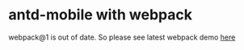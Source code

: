 # antd-mobile with webpack

webpack@1 is out of date. So please see latest webpack demo [here](https://github.com/ant-design/antd-mobile-samples/tree/master/web-webpack2)

